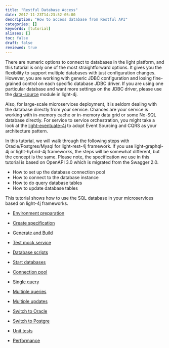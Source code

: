 ```yaml
---
title: "Restful Database Access"
date: 2017-11-23T14:23:52-05:00
description: "How to access database from Restful API"
categories: []
keywords: [tutorial]
aliases: []
toc: false
draft: false
reviewed: true
---
```


There are numeric options to connect to databases in the light platform, and this tutorial is only one of the most straightforward options. It gives you the flexibility to support multiple databases with just configuration changes. However, you are working with generic JDBC configuration and losing fine-grained control on each specific database JDBC driver. If you are using one particular database and want more settings on the JDBC driver, please use the [data-source][] module in light-4j.

Also, for large-scale microservices deployment, it is seldom dealing with the database directly from your service. Chances are your service is working with in-memory cache or in-memory data grid or some No-SQL database directly. For service to service orchestration, you might take a look at the [light-eventuate-4j][] to adopt Event Sourcing and CQRS as your architecture pattern. 

In this tutorial, we will walk through the following steps with Oracle/Postgres/Mysql for light-rest-4j framework. If you use light-graphql-4j or light-hybrid-4j frameworks, the steps will be somewhat different, but the concept is the same. Please note, the specification we use in this tutorial is based on OpenAPI 3.0 which is migrated from the Swagger 2.0. 

* How to set up the database connection pool
* How to connect to the database instance
* How to do query database tables
* How to update database tables

This tutorial shows how to use the SQL database in your microservices based on light-4j frameworks. 

* [Environment preparation][]

* [Create specification][]

* [Generate and Build][]

* [Test mock service][]

* [Database scripts][]

* [Start databases][]

* [Connection pool][]

* [Single query][]

* [Multiple queries][]

* [Multiple updates][]

* [Switch to Oracle][]

* [Switch to Postgre][]

* [Unit tests][]

* [Performance][]

[Environment preparation]: /tutorial/rest/openapi/database/preparation/
[Create specification]: /tutorial/rest/openapi/database/specification/
[Generate and Build]: /tutorial/rest/openapi/database/generation/
[Test mock service]: /tutorial/rest/openapi/database/test/
[Database scripts]: /tutorial/rest/openapi/database/dbscripts/
[Start databases]: /tutorial/rest/openapi/database/startdb/
[Connection pool]: /tutorial/rest/openapi/database/connection-pool/
[Single query]: /tutorial/rest/openapi/database/single-query/
[Multiple queries]: /tutorial/rest/openapi/database/multiple-queries/
[Multiple updates]: /tutorial/rest/openapi/database/multiple-updates/
[Unit tests]: /tutorial/rest/openapi/database/unit-test/
[Performance]: /tutorial/rest/openapi/database/performance/
[data-source]: /concern/datasource/
[light-eventuate-4j]: /style/light-eventuate-4j/
[Switch to Oracle]: /tutorial/rest/openapi/database/oracle/
[Switch to Postgre]: /tutorial/rest/openapi/database/postgres/
